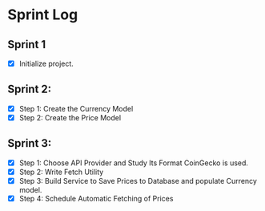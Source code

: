 # Sprint Log

## Sprint 1
- [x] Initialize project.

## Sprint 2:
- [x] Step 1: Create the Currency Model
- [x] Step 2: Create the Price Model

## Sprint 3:
- [x] Step 1: Choose API Provider and Study Its Format
    CoinGecko is used.
- [x] Step 2: Write Fetch Utility
- [x] Step 3: Build Service to Save Prices to Database and populate Currency model.
- [x] Step 4: Schedule Automatic Fetching of Prices
